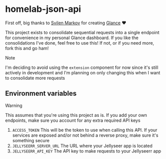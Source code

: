 # homelab-json-api

First off, big thanks to [Svilen Markov](https://github.com/svilenmarkov) for creating [Glance](https://github.com/glanceapp/glance) ❤

This project exists to consolidate sequential requests into a single endpoint for convenience in my personal Glance dashboard.
If you like the consolidations I've done, feel free to use this! If not, or if you need more, fork this and go ham!

> [!NOTE]
> I'm deciding to avoid using the `extension` component for now since it's still actively in development and I'm planning on only changing this when I want to consolidate more requests

## Environment variables

> [!WARNING]
> This assumes that you're using this project as is. If you add your own endpoints, make sure you account for any extra required API keys

1. `ACCESS_TOKEN` This will be the token to use when calling this API. If your services are exposed and/or not behind a reverse proxy, make sure it's something secure
2. `JELLYSEERR_SERVER_URL` The URL where your Jellyseer app is located
3. `JELLYSEERR_API_KEY` The API key to make requests to your Jellyseerr app
